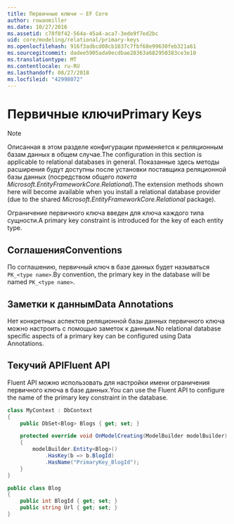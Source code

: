 ```yaml
---
title: Первичные ключи — EF Core
author: rowanmiller
ms.date: 10/27/2016
ms.assetid: c78f8f42-564a-45a4-aca7-3ede9f7ed2bc
uid: core/modeling/relational/primary-keys
ms.openlocfilehash: 916f3adbcd08cb1037c7fbf68e99630feb321a61
ms.sourcegitcommit: dadee5905ada9ecdbae28363a682950383ce3e10
ms.translationtype: MT
ms.contentlocale: ru-RU
ms.lasthandoff: 08/27/2018
ms.locfileid: "42998072"
---
```

# <a name="primary-keys"></a><span data-ttu-id="1955f-102">Первичные ключи</span><span class="sxs-lookup"><span data-stu-id="1955f-102">Primary Keys</span></span>

> [!NOTE]  
> <span data-ttu-id="1955f-103">Описанная в этом разделе конфигурации применяется к реляционным базам данных в общем случае.</span><span class="sxs-lookup"><span data-stu-id="1955f-103">The configuration in this section is applicable to relational databases in general.</span></span> <span data-ttu-id="1955f-104">Показанные здесь методы расширения будут доступны после установки поставщика реляционной базы данных (посредством общего *пакета Microsoft.EntityFrameworkCore.Relational*).</span><span class="sxs-lookup"><span data-stu-id="1955f-104">The extension methods shown here will become available when you install a relational database provider (due to the shared *Microsoft.EntityFrameworkCore.Relational* package).</span></span>

<span data-ttu-id="1955f-105">Ограничение первичного ключа введен для ключа каждого типа сущности.</span><span class="sxs-lookup"><span data-stu-id="1955f-105">A primary key constraint is introduced for the key of each entity type.</span></span>

## <a name="conventions"></a><span data-ttu-id="1955f-106">Соглашения</span><span class="sxs-lookup"><span data-stu-id="1955f-106">Conventions</span></span>

<span data-ttu-id="1955f-107">По соглашению, первичный ключ в базе данных будет называться `PK_<type name>`.</span><span class="sxs-lookup"><span data-stu-id="1955f-107">By convention, the primary key in the database will be named `PK_<type name>`.</span></span>

## <a name="data-annotations"></a><span data-ttu-id="1955f-108">Заметки к данным</span><span class="sxs-lookup"><span data-stu-id="1955f-108">Data Annotations</span></span>

<span data-ttu-id="1955f-109">Нет конкретных аспектов реляционной базы данных первичного ключа можно настроить с помощью заметок к данным.</span><span class="sxs-lookup"><span data-stu-id="1955f-109">No relational database specific aspects of a primary key can be configured using Data Annotations.</span></span>

## <a name="fluent-api"></a><span data-ttu-id="1955f-110">Текучий API</span><span class="sxs-lookup"><span data-stu-id="1955f-110">Fluent API</span></span>

<span data-ttu-id="1955f-111">Fluent API можно использовать для настройки имени ограничения первичного ключа в базе данных.</span><span class="sxs-lookup"><span data-stu-id="1955f-111">You can use the Fluent API to configure the name of the primary key constraint in the database.</span></span>

<!-- [!code-csharp[Main](samples/core/relational/Modeling/FluentAPI/Samples/Relational/KeyName.cs?highlight=9)] -->
``` csharp
class MyContext : DbContext
{
    public DbSet<Blog> Blogs { get; set; }

    protected override void OnModelCreating(ModelBuilder modelBuilder)
    {
        modelBuilder.Entity<Blog>()
            .HasKey(b => b.BlogId)
            .HasName("PrimaryKey_BlogId");
    }
}

public class Blog
{
    public int BlogId { get; set; }
    public string Url { get; set; }
}
```
